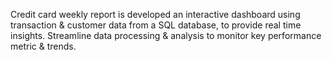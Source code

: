 Credit card weekly report is developed an interactive dashboard using transaction & customer data from a SQL database, to provide real time insights.
Streamline data processing & analysis to monitor key performance metric & trends.
